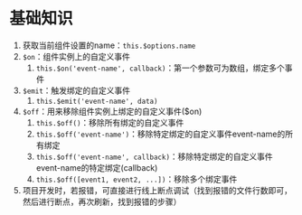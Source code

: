 # 基础知识

1. 获取当前组件设置的name：`this.$options.name`
2. `$on`：组件实例上的自定义事件
   1. `this.$on('event-name', callback)`：第一个参数可为数组，绑定多个事件
3. `$emit`：触发绑定的自定义事件
   1. `this.$emit('event-name', data)`
4. `$off`：用来移除组件实例上绑定的自定义事件($on)
   1. `this.$off()`：移除所有绑定的自定义事件
   2. `this.$off('event-name')`：移除特定绑定的自定义事件event-name的所有绑定
   3. `this.$off('event-name', callback)`：移除特定绑定的自定义事件event-name的特定绑定(callback)
   4. `this.$off([event1, event2, ...])`：移除多个绑定事件
5. 项目开发时，若报错，可直接进行线上断点调试（找到报错的文件行数即可，然后进行断点，再次刷新，找到报错的步骤）